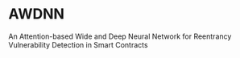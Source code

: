 # AWDNN
An Attention-based Wide and Deep Neural Network for Reentrancy Vulnerability Detection in Smart Contracts
